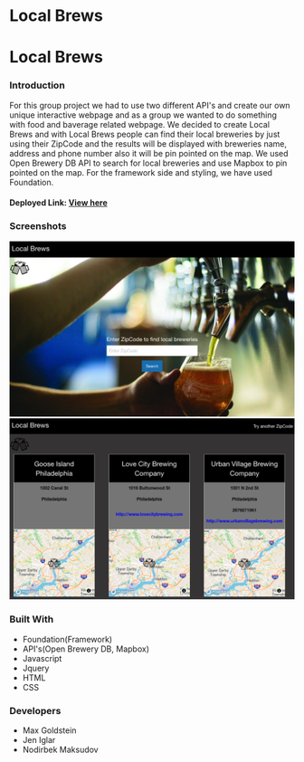 # Local Brews
<h1>Local Brews</h1>
    <h3>Introduction</h3>
    <p>For this group project we had to use two different API's and create our own unique interactive webpage and as a group we wanted to do something with food and baverage related webpage. We decided to create Local Brews and with Local Brews people can find their local breweries by just using their ZipCode and the results will be displayed with breweries name, address and phone number also it will be pin pointed on the map. We used Open Brewery DB API to search for local breweries and use Mapbox to pin pointed on the map. For the framework side and styling, we have used Foundation.</p>
    <h4>Deployed Link: <a href="https://nodirbek94.github.io/Local-Brews/" target="_blank">View here</a></h4>
    <h3>Screenshots</h3>
    <img src="./assets/Screen%20Shot%202020-09-19%20at%205.01.00%20PM.png">
    <img src="./assets/Screen%20Shot%202020-09-19%20at%205.01.25%20PM.png">
    <h3>Built With</h3>
    <p>
        <ul>
            <li>Foundation(Framework)</li>
            <li>API's(Open Brewery DB, Mapbox)</li>
            <li>Javascript</li>
            <li>Jquery</li>
            <li>HTML</li>
            <li>CSS</li>
        </ul>
    </p>
    <h3>Developers</h3>
    <ul>
        <li>Max Goldstein</li>
        <li>Jen Iglar</li>
        <li>Nodirbek Maksudov</li>
    </ul>

